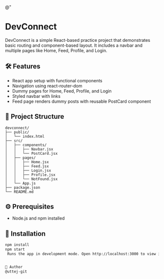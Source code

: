 @"
# DevConnect

DevConnect is a simple React-based practice project that demonstrates basic routing and component-based layout. It includes a navbar and multiple pages like Home, Feed, Profile, and Login.

## 🛠️ Features

- React app setup with functional components
- Navigation using react-router-dom
- Dummy pages for Home, Feed, Profile, and Login
- Styled navbar with links
- Feed page renders dummy posts with reusable PostCard component

## 📁 Project Structure

```
devconnect/
├── public/
│   └── index.html
├── src/
│   ├── components/
│   │   ├── Navbar.jsx
│   │   └── PostCard.jsx
│   ├── pages/
│   │   ├── Home.jsx
│   │   ├── Feed.jsx
│   │   ├── Login.jsx
│   │   ├── Profile.jsx
│   │   └── NotFound.jsx
│   └── App.js
├── package.json
└── README.md
```

## ⚙️ Prerequisites

- Node.js and npm installed

## 🚀 Installation

```bash
npm install
npm start
 Runs the app in development mode. Open http://localhost:3000 to view it in the browser.


👤 Author
@uttej-git
